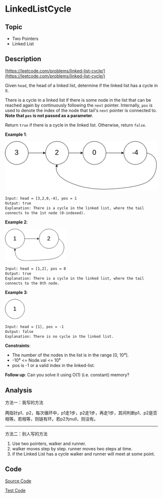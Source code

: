 # LinkedListCycle #

## Topic

- Two Pointers
- Linked List

## Description

[https://leetcode.com/problems/linked-list-cycle/](https://leetcode.com/problems/linked-list-cycle/)

Given `head`, the head of a linked list, determine if the linked list has a cycle in it.

There is a cycle in a linked list if there is some node in the list that can be reached again by continuously following the `next` pointer. Internally, `pos` is used to denote the index of the node that tail's `next` pointer is connected to. **Note that `pos` is not passed as a parameter**.

Return `true` if there is a cycle in the linked list. Otherwise, return `false`.

**Example 1**:

![](image/circularlinkedlist.png)

```
Input: head = [3,2,0,-4], pos = 1
Output: true
Explanation: There is a cycle in the linked list, where the tail connects to the 1st node (0-indexed).
```

**Example 2**:

![](image/circularlinkedlist_test2.png)

```
Input: head = [1,2], pos = 0
Output: true
Explanation: There is a cycle in the linked list, where the tail connects to the 0th node.
```

**Example 3**:

![](image/circularlinkedlist_test3.png)

```
Input: head = [1], pos = -1
Output: false
Explanation: There is no cycle in the linked list.
```

**Constraints**:

- The number of the nodes in the list is in the range [0, 10⁴].
- -10⁵ <= Node.val <= 10⁵
- pos is -1 or a valid index in the linked-list.


**Follow up**: Can you solve it using O(1) (i.e. constant) memory?


## Analysis

方法一：我写的方法

两指针p1、p2，每次循环中，p1走1步，p2走1步，再走1步，其间判断p1、p2是否相等。若相等，则链有环。若p2为null，则没有。


---

方法二：别人写的方法

1. Use two pointers, walker and runner.
2. walker moves step by step. runner moves two steps at time.
3. if the Linked List has a cycle walker and runner will meet at some point.


## Code

[Source Code](LinkedListCycle.java)

[Test Code](../../../../../test/java/com/lun/easy/LinkedListCycleTest.java)

